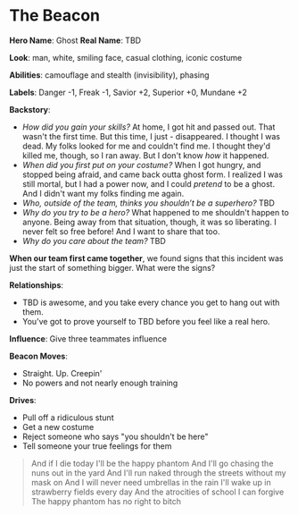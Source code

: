 <!-- TITLE: Ghost -->
<!-- SUBTITLE: A happy phantom -->

# The Beacon
**Hero Name**: Ghost
**Real Name**: TBD

**Look**: man, white, smiling face, casual clothing, iconic costume

**Abilities**: camouflage and stealth (invisibility), phasing

**Labels**: Danger -1, Freak -1, Savior +2, Superior +0, Mundane +2

**Backstory**:

* *How did you gain your skills?* At home, I got hit and passed out. That wasn't the first time. But this time, I just - disappeared. I thought I was dead. My folks looked for me and couldn't find me. I thought they'd killed me, though, so I ran away. But I don't know _how_ it happened.
* *When did you first put on your costume?* When I got hungry, and stopped being afraid, and came back outta ghost form. I realized I was still mortal, but I had a power now, and I could _pretend_ to be a ghost. And I didn't want my folks finding me again.
* *Who, outside of the team, thinks you shouldn’t be a superhero?* TBD
* *Why do you try to be a hero?* What happened to me shouldn't happen to anyone. Being away from that situation, though, it was so liberating. I never felt so free before! And I want to share that too.
* *Why do you care about the team?* TBD

**When our team first came together**, we found signs that this incident was just the start of something bigger. What were the signs?

**Relationships**:

* TBD is awesome, and you take every chance you get to hang out with them.
* You’ve got to prove yourself to TBD before you feel like a real hero.

**Influence**: Give three teammates influence

**Beacon Moves**:
* Straight. Up. Creepin'
* No powers and not nearly enough training

**Drives**:

* Pull off a ridiculous stunt
* Get a new costume
* Reject someone who says "you shouldn't be here"
* Tell someone your true feelings for them

> And if I die today I'll be the happy phantom
> And I'll go chasing the nuns out in the yard
> And I'll run naked through the streets without my mask on
> And I will never need umbrellas in the rain
> I'll wake up in strawberry fields every day
> And the atrocities of school I can forgive
> The happy phantom has no right to bitch
